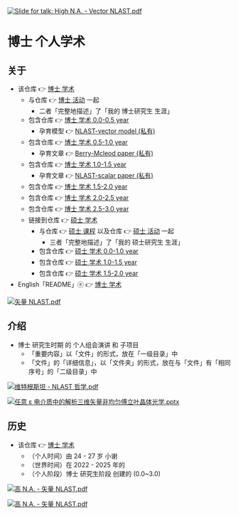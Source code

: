 [![Slide for talk: High N.A. - Vector NLAST.pdf](https://gitee.com/ChenZhu-Xie/PhD_academia/raw/master/img/8.1__@page_1__4.0_year_-_2024.5.31.png)](https://gitee.com/ChenZhu-Xie/PhD_academia/blob/master/2__Side_Projects/8.1__南京大学博士生创新论坛%20talk%20-%20任意%20ε⁽²⁾、χ⁽³⁾%20电介质%20中的%20解析矢量%20线性、非线性%20傅立叶光学__4.0_year_-_2024.5.31.pdf "演讲幻灯片: 高数值孔径矢量非线性角谱.pdf")

# 博士 个人学术

## 关于
* 该仓库 👉 [博士 学术](https://gitee.com/ChenZhu-Xie/PhD_academia)
    * 与仓库 👉 [博士 活动](https://gitee.com/ChenZhu-Xie/PhD_activities) 一起
        * 二者「完整地描述」了「我的 博士研究生 生涯」
    * 包含仓库 👉 [博士 学术 0.0-0.5 year](https://github.com/ChenZhu-Xie/PhD_academia)
        * 孕育模型 👉 [NLAST-vector model (私有)](https://gitee.com/ChenZhu-Xie/NLAST_private)
    * 包含仓库 👉 [博士 学术 0.5-1.0 year](https://github.com/ChenZhu-Xie/PhD_academia__0.5-1.0_year)
        * 孕育文章 👉 [Berry-Mcleod paper (私有)](https://gitee.com/ChenZhu-Xie/Berry_Mcleod_paper__private)
    * 包含仓库 👉 [博士 学术 1.0-1.5 year](https://github.com/ChenZhu-Xie/PhD_academia__1.0-1.5_year)
        * 孕育文章 👉 [NLAST-scalar paper (私有)](https://gitee.com/ChenZhu-Xie/NLAST_scalar_paper__private)
    * 包含仓库 👉 [博士 学术 1.5-2.0 year](https://github.com/ChenZhu-Xie/PhD_academia__1.5-2.0_year)
    * 包含仓库 👉 [博士 学术 2.0-2.5 year](https://github.com/ChenZhu-Xie/PhD_academia__2.0-2.5_year)
    * 包含仓库 👉 [博士 学术 2.5-3.0 year](https://github.com/ChenZhu-Xie/PhD_academia__2.5-3.0_year)
    * 链接到仓库 👉 [硕士 学术](https://gitee.com/ChenZhu-Xie/postgraduate_academia)
        * 与仓库 👉 [硕士 课程](https://gitee.com/ChenZhu-Xie/postgraduate_courses) 以及仓库 👉 [硕士 活动](https://gitee.com/ChenZhu-Xie/postgraduate_activities) 一起
            * 三者「完整地描述」了「我的 硕士研究生 生涯」
        * 包含仓库 👉 [硕士 学术 0.0-1.0 year](https://github.com/ChenZhu-Xie/postgraduate_academia__0.0-1.0_year)
        * 包含仓库 👉 [硕士 学术 1.0-1.5 year](https://github.com/ChenZhu-Xie/postgraduate_academia__1.0-1.5_year)
        * 包含仓库 👉 [硕士 学术 1.5-2.0 year](https://github.com/ChenZhu-Xie/postgraduate_academia__1.5-2.0_year)
* English「README」ⓔ 👉 [博士 学术](https://github.com/ChenZhu-Xie/PhD_academia)

[![矢量 NLAST.pdf](https://gitee.com/ChenZhu-Xie/PhD_academia/raw/master/img/7.1__@page_26_←_Python__3.5_year_-_2023.12.28.png)](https://gitee.com/ChenZhu-Xie/PhD_academia/blob/master/1__Group_Meeting/6.1__水彩花鸟_←_Python__3.0_year_-_2023.3.27.pdf "矢量 NLAST.pdf")

## 介绍
* 博士 研究生时期 的 个人组会演讲 和 子项目
    * 「重要内容」以「文件」的形式，放在「一级目录」中
    * 「文件」的「详细信息」，以「文件夹」的形式，放在与「文件」有「相同序号」的「二级目录」中

[![维特根斯坦 - NLAST 哲学.pdf](https://gitee.com/ChenZhu-Xie/PhD_academia/raw/master/img/7.1__@page_13_←_Python__3.5_year_-_2023.12.28.png)](https://gitee.com/ChenZhu-Xie/PhD_academia/blob/master/1__Group_Meeting/6.2__维特根斯坦_←_Python+Visio+BookxNote_Pro+LabView+Latex__3.0_year_-_2023.6.9.pdf "维特根斯坦 - NLAST 哲学.pdf")

[![任意 ε 电介质中的解析三维矢量非均匀傅立叶晶体光学.pptx](https://gitee.com/ChenZhu-Xie/PhD_academia/raw/master/img/7.1__@page_38_←_Python__3.5_year_-_2023.12.28.png)](https://gitee.com/ChenZhu-Xie/PhD_academia/blob/master/1__Group_Meeting/7.1__中期答辩_谢尘竹_←_Python__3.5_year_-_2023.12.28.pdf "任意 ε 电介质中的解析三维矢量非均匀傅立叶晶体光学.pptx")

<!-- ## 实施
1. 演讲 ppt 含视频
    * 要播放视频，需要进入「Presentations」目录下的「子目录」中查看 ppt
2. 学业水平 含「随时间演化」的切片/断面
    * 需要进入「Total_Grades」文件夹的「子文件夹」中查看 相关文件 -->

## 历史
* 该仓库 👉 [博士 学术](https://gitee.com/ChenZhu-Xie/PhD_academia)
    * （个人时间）由 24 - 27 岁 小谢
    * （世界时间）在 2022 - 2025 年的
    * （个人阶段）博士 研究生阶段 创建的 (0.0~3.0)

[![高 N.A. - 矢量 NLAST.pdf](https://gitee.com/ChenZhu-Xie/PhD_academia/raw/master/img/8.1__@page_109_←_Python__4.0_year_-_2024.3.12.png)](https://gitee.com/ChenZhu-Xie/PhD_academia/blob/master/1__Group_Meeting/8.1__高_N.A._矢量_紧聚焦_←_Python__4.0_year_-_2024.3.12.pdf "高 N.A. - 矢量 NLAST.pdf")

[![高 N.A. - 矢量 NLAST.pdf](https://gitee.com/ChenZhu-Xie/PhD_academia/raw/master/img/8.1__@page_125_←_Python__4.0_year_-_2024.3.12.png)](https://gitee.com/ChenZhu-Xie/PhD_academia/blob/master/1__Group_Meeting/8.1__高_N.A._矢量_紧聚焦_←_Python__4.0_year_-_2024.3.12.pdf "高 N.A. - 矢量 NLAST.pdf")

<!-- ## 软件架构
软件架构说明


## 安装教程

1.  xxxx
2.  xxxx
3.  xxxx

## 使用说明

1.  xxxx
2.  xxxx
3.  xxxx

## 参与贡献

1.  Fork 本仓库
2.  新建 Feat_xxx 分支
3.  提交代码
4.  新建 Pull Request


## 特技

1.  使用 Readme\_XXX.md 来支持不同的语言，例如 Readme\_en.md, Readme\_zh.md
2.  Gitee 官方博客 [blog.gitee.com](https://blog.gitee.com)
3.  你可以 [https://gitee.com/explore](https://gitee.com/explore) 这个地址来了解 Gitee 上的优秀开源项目
4.  [GVP](https://gitee.com/gvp) 全称是 Gitee 最有价值开源项目，是综合评定出的优秀开源项目
5.  Gitee 官方提供的使用手册 [https://gitee.com/help](https://gitee.com/help)
6.  Gitee 封面人物是一档用来展示 Gitee 会员风采的栏目 [https://gitee.com/gitee-stars/](https://gitee.com/gitee-stars/) -->

